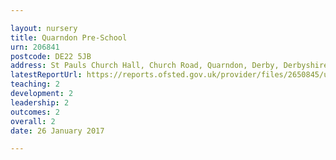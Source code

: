 ```yaml
---

layout: nursery
title: Quarndon Pre-School
urn: 206841
postcode: DE22 5JB
address: St Pauls Church Hall, Church Road, Quarndon, Derby, Derbyshire, DE22 5JB
latestReportUrl: https://reports.ofsted.gov.uk/provider/files/2650845/urn/206841.pdf
teaching: 2
development: 2
leadership: 2
outcomes: 2
overall: 2
date: 26 January 2017

---
```

